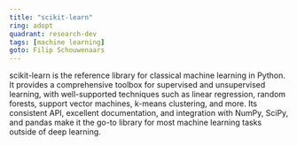 ```yaml
---
title: "scikit-learn"
ring: adopt
quadrant: research-dev
tags: [machine learning]
goto: Filip Schouwenaars
---
```


scikit-learn is the reference library for classical machine learning in Python. It provides a comprehensive toolbox for supervised and unsupervised learning, with well-supported techniques such as linear regression, random forests, support vector machines, k-means clustering, and more. Its consistent API, excellent documentation, and integration with NumPy, SciPy, and pandas make it the go-to library for most machine learning tasks outside of deep learning.
